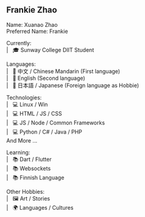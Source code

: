 ## Frankie Zhao

Name: Xuanao Zhao  
Preferred Name: Frankie  

Currently:  
| &nbsp; 🎓 Sunway College DIIT Student

Languages:  
| &nbsp; 💬 中文 / Chinese Mandarin (First language)  
| &nbsp; 💬 English (Second language)  
| &nbsp; 💬 日本語 / Japanese (Foreign language as Hobbie)  

Technologies:  
| &nbsp; 💻 Linux / Win  
| &nbsp; 💻 HTML / JS / CSS  
| &nbsp; 💻 JS / Node / Common Frameworks  
| &nbsp; 💻 Python / C# / Java / PHP  
And More ...  

Learning:  
| &nbsp; 📚 Dart / Flutter  
| &nbsp; 📚 Websockets  
| &nbsp; 📚 Finnish Language  

Other Hobbies:  
| &nbsp; 🖼️ Art / Stories  
| &nbsp; 🌍 Languages / Cultures  
